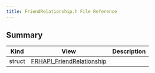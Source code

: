 ```yaml
---
title: FriendRelationship.h File Reference
---
```


## Summary
| Kind | View | Description |
|------|------|-------------|
|struct|[FRHAPI_FriendRelationship](/unreal-plugins/all/structfrhapi__friendrelationship/#structFRHAPI__FriendRelationship)||
